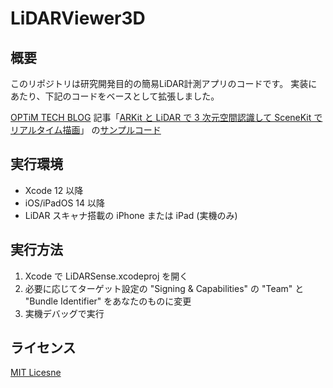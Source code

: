 #  LiDARViewer3D

## 概要

このリポジトリは研究開発目的の簡易LiDAR計測アプリのコードです。
実装にあたり、下記のコードをベースとして拡張しました。

 [OPTiM TECH BLOG](https://tech-blog.optim.co.jp) 
 記事「[ARKit と LiDAR で 3 次元空間認識して SceneKit でリアルタイム描画](https://tech-blog.optim.co.jp/entry/2021/05/06/100000)」
 の[サンプルコード](https://github.com/optim-corp/techblog-arscnview-mesh-demo)

## 実行環境

- Xcode 12 以降
- iOS/iPadOS 14 以降
- LiDAR スキャナ搭載の iPhone または iPad (実機のみ)

## 実行方法

1. Xcode で LiDARSense.xcodeproj を開く
2. 必要に応じてターゲット設定の "Signing & Capabilities" の "Team" と "Bundle Identifier" をあなたのものに変更
3. 実機デバッグで実行

## ライセンス

[MIT Licesne](./LICENSE)
